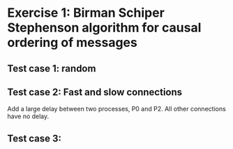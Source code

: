 # Exercise 1: Birman Schiper Stephenson algorithm for causal ordering of messages

## Test case 1: random

## Test case 2: Fast and slow connections
Add a large delay between two processes, P0 and P2.
All other connections have no delay.

## Test case 3: